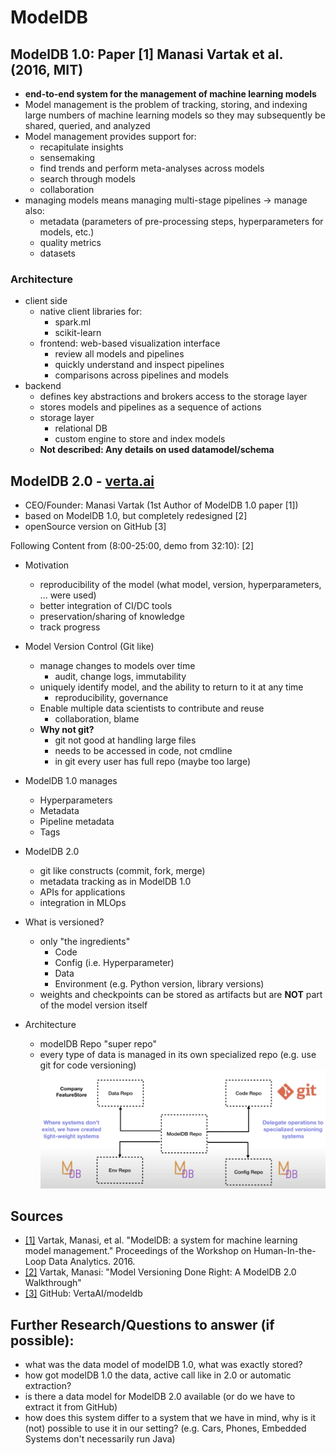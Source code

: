 # ModelDB

## ModelDB 1.0: Paper [1] Manasi Vartak et al. (2016, MIT) 
- **end-to-end system for the management of machine learning models**
- Model management is the problem of tracking, storing, and indexing large numbers of machine learning models so they may subsequently be shared, queried, and analyzed
- Model management provides support for: 
    - recapitulate insights
    - sensemaking
    - find trends and perform meta-analyses across models
    - search through models
    - collaboration
- managing models means managing multi-stage pipelines -> manage also: 
    - metadata (parameters of pre-processing steps, hyperparameters for models, etc.)
    - quality metrics
    - datasets
    
### Architecture
- client side 
    - native client libraries for:
        - spark.ml
        - scikit-learn
    - frontend: web-based visualization interface
        - review all models and pipelines
        - quickly understand and inspect pipelines
        - comparisons across pipelines and models 
- backend
    - defines key abstractions and brokers access to the storage layer
    - stores models and pipelines as a sequence of actions
    - storage layer
        - relational DB
        - custom engine to store and index models 
    - **Not described: Any details on used datamodel/schema**

## ModelDB 2.0 - [verta.ai](https://www.verta.ai)
- CEO/Founder: Manasi Vartak (1st Author of ModelDB 1.0 paper [1])
- based on ModelDB 1.0, but completely redesigned [2]
- openSource version on GitHub [3] 

Following Content from (8:00-25:00, demo from 32:10): [2] 
- Motivation 
    - reproducibility of the model (what model, version, hyperparameters, ... were used)
    - better integration of CI/DC tools 
    - preservation/sharing of knowledge
    - track progress
    
- Model Version Control (Git like)
    - manage changes to models over time 
        - audit, change logs, immutability
    - uniquely identify model, and the ability to return to it at any time
        - reproducibility, governance
    - Enable multiple data scientists to contribute and reuse
        - collaboration, blame 
    - **Why not git?**
        - git not good at handling large files
        - needs to be accessed in code, not cmdline
        - in git every user has full repo (maybe too large)
           
- ModelDB 1.0 manages
    - Hyperparameters
    - Metadata 
    - Pipeline metadata
    - Tags

- ModelDB 2.0 
    - git like constructs (commit, fork, merge)
    - metadata tracking as in ModelDB 1.0
    - APIs for applications
    - integration in MLOps
    
- What is versioned?
    - only "the ingredients" 
        - Code
        - Config (i.e. Hyperparameter)
        - Data
        - Environment (e.g. Python version, library versions)
    - weights and checkpoints can be stored as artifacts but are **NOT** part of the model version itself
  
    
- Architecture
    - modelDB Repo "super repo"
    - every type of data is managed in its own specialized repo (e.g. use git for code versioning)
![alt text](images/architecture.png "Architecture")

    


## Sources
- [[1]](https://dl.acm.org/doi/abs/10.1145/2939502.2939516?casa_token=B1-fF_wNvdgAAAAA:pduTz2ZCbgbYHsmOQETTKTtb4QM6Z01VTm52j6sgiOTeU8J_W2kDDoBf06r0-wTctQV9o3ZSgYE) Vartak, Manasi, et al. "ModelDB: a system for machine learning model management." Proceedings of the Workshop on Human-In-the-Loop Data Analytics. 2016.
- [[2]](https://www.youtube.com/watch?v=U0lyF_lHngo) Vartak, Manasi: "Model Versioning Done Right: A ModelDB 2.0 Walkthrough"
- [[3]](https://github.com/VertaAI/modeldb) GitHub: VertaAI/modeldb

## Further Research/Questions to answer (if possible):
- what was the data model of modelDB 1.0, what was exactly stored? 
- how got modelDB 1.0 the data, active call like in 2.0 or automatic extraction?
- is there a data model for ModelDB 2.0 available (or do we have to extract it from GitHub)
- how does this system differ to a system that we have in mind, why is it (not) possible to use it in our setting? 
(e.g. Cars, Phones, Embedded Systems don't necessarily run Java)    

